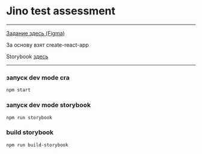 # Jino test assessment
---

[Задание здесь (Figma)](https://www.figma.com/file/aX79Tva7yWRQDIGv7MnxaK/%D0%A2%D0%B5%D1%81%D1%82%D0%BE%D0%B2%D0%BE%D0%B5-%D0%B7%D0%B0%D0%B4%D0%B0%D0%BD%D0%B8%D0%B5-Frontend-%D1%80%D0%B0%D0%B7%D1%80%D0%B0%D0%B1%D0%BE%D1%82%D1%87%D0%B8%D0%BA?node-id=2%3A178)

За основу взят create-react-app

Storybook [здесь](https://ivankalachikov.github.io/jino-test-assessment/storybook-static/index.html?path=/story/test-assessment-component-select--medium-select)

---

### запуск dev mode cra
`npm start`

### запуск dev mode storybook
`npm run storybook`

### build storybook
`npm run build-storybook`